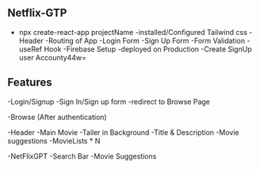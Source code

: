 ## Netflix-GTP
- npx create-react-app projectName
-installed/Configured Tailwind css
-Header
-Routing of App
-Login Form
-Sign Up Form
-Form Validation
-useRef Hook
-Firebase Setup
-deployed on Production
-Create SignUp user Accounty44w=


## Features
-Login/Signup
 -Sign In/Sign up form
 -redirect to Browse Page

-Browse (After authentication)

  -Header
  -Main Movie
     -Tailer in Background
     -Title & Description
     -Movie suggestions
        -MovieLists * N

-NetFlixGPT
  -Search Bar
  -Movie Suggestions

  